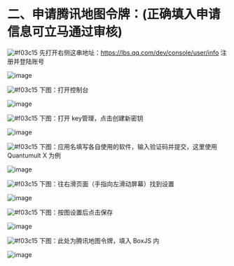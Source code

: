 # 二、申请腾讯地图令牌：(正确填入申请信息可立马通过审核)

![#f03c15](https://placehold.it/15/f03c15/000000?text=+) 先打开右侧这串地址：https://lbs.qq.com/dev/console/user/info 注册并登陆账号

![image](https://raw.githubusercontent.com/chiupam/tutorial-image/master/QuantumultX/tencent_api_1.png)

![#f03c15](https://placehold.it/15/f03c15/000000?text=+) 下图：打开控制台

![image](https://raw.githubusercontent.com/chiupam/tutorial-image/master/QuantumultX/tencent_api_2.png)

![#f03c15](https://placehold.it/15/f03c15/000000?text=+) 下图：打开 key管理，点击创建新密钥

![image](https://raw.githubusercontent.com/chiupam/tutorial-image/master/QuantumultX/tencent_api_3.png)

![#f03c15](https://placehold.it/15/f03c15/000000?text=+) 下图：应用名填写各自使用的软件，输入验证码并提交，这里使用 Quantumult X 为例

![image](https://raw.githubusercontent.com/chiupam/tutorial-image/master/QuantumultX/tencent_api_4.png)

![#f03c15](https://placehold.it/15/f03c15/000000?text=+) 下图：往右滑页面（手指向左滑动屏幕）找到设置

![image](https://raw.githubusercontent.com/chiupam/tutorial-image/master/QuantumultX/tencent_api_5.png)

![#f03c15](https://placehold.it/15/f03c15/000000?text=+) 下图：按图设置后点击保存

![image](https://raw.githubusercontent.com/chiupam/tutorial-image/master/QuantumultX/tencent_api_6.png)

![#f03c15](https://placehold.it/15/f03c15/000000?text=+) 下图：此处为腾讯地图令牌，填入 BoxJS 内

![image](https://raw.githubusercontent.com/chiupam/tutorial-image/master/QuantumultX/tencent_api_7.png)
